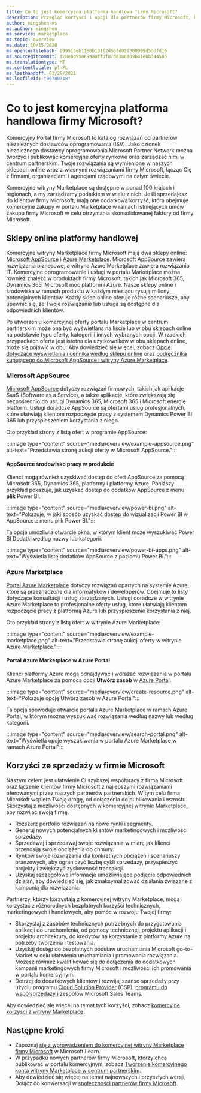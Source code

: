 ```yaml
---
title: Co to jest komercyjna platforma handlowa firmy Microsoft?
description: Przegląd korzyści i opcji dla partnerów firmy Microsoft, którzy tworzą listę rozwiązań na rynku komercyjnego firmy Microsoft.
author: mingshen-ms
ms.author: mingshen
ms.service: marketplace
ms.topic: overview
ms.date: 10/15/2020
ms.openlocfilehash: 099515eb1160b131f2d56fd02f300999d5ddfd16
ms.sourcegitcommit: f28ebb95ae9aaaff3f87d8388a09b41e0b3445b5
ms.translationtype: MT
ms.contentlocale: pl-PL
ms.lasthandoff: 03/29/2021
ms.locfileid: "96780318"
---
```

# <a name="what-is-the-microsoft-commercial-marketplace"></a>Co to jest komercyjna platforma handlowa firmy Microsoft?

Komercyjny Portal firmy Microsoft to katalog rozwiązań od partnerów niezależnych dostawców oprogramowania (ISV). Jako członek niezależnego dostawcy oprogramowania Microsoft Partner Network można tworzyć i publikować komercyjne oferty rynkowe oraz zarządzać nimi w centrum partnerskim. Twoje rozwiązania są wymienione w naszych sklepach online wraz z własnymi rozwiązaniami firmy Microsoft, łącząc Cię z firmami, organizacjami i agencjami rządowymi na całym świecie.

Komercyjne witryny Marketplace są dostępne w ponad 100 krajach i regionach, a my zarządzamy podatkiem w wielu z nich. Jeśli sprzedajesz do klientów firmy Microsoft, mają one dodatkową korzyść, która obejmuje komercyjne zakupy w portalu Marketplace w ramach istniejących umów zakupu firmy Microsoft w celu otrzymania skonsolidowanej faktury od firmy Microsoft.

## <a name="commercial-marketplace-online-stores"></a>Sklepy online platformy handlowej

Komercyjne witryny Marketplace firmy Microsoft mają dwa sklepy online: [Microsoft AppSource](https://appsource.microsoft.com/) i [Azure Marketplace](https://azuremarketplace.microsoft.com/). Microsoft AppSource zawiera rozwiązania biznesowe, a witryna Azure Marketplace zawiera rozwiązania IT. Komercyjne oprogramowanie i usługi w portalu Marketplace można również znaleźć w produktach firmy Microsoft, takich jak Microsoft 365, Dynamics 365, Microsoft moc platform i Azure. Nasze sklepy online i środowiska w ramach produktu w każdym miesiącu rysują miliony potencjalnych klientów. Każdy sklep online oferuje różne scenariusze, aby upewnić się, że Twoje rozwiązanie lub usługa są dostępne dla odpowiednich klientów.

Po utworzeniu komercyjnej oferty portalu Marketplace w centrum partnerskim może ona być wyświetlana na liście lub w obu sklepach online na podstawie typu oferty, kategorii i innych wybranych opcji. W rzadkich przypadkach oferta jest istotna dla użytkowników w obu sklepach online, może się pojawić w obu. Aby dowiedzieć się więcej, zobacz [Opcje dotyczące wyświetlania i cennika według sklepu online](determine-your-listing-type.md#listing-and-pricing-options-by-online-store) oraz [podręcznika kupującego do Microsoft AppSource i witryny Azure Marketplace](https://aka.ms/MarketplaceBuyerGuide).

### <a name="microsoft-appsource"></a>Microsoft AppSource

[Microsoft AppSource](https://appsource.microsoft.com/) dotyczy rozwiązań firmowych, takich jak aplikacje SaaS (Software as a Service), a także aplikacje, które zwiększają się bezpośrednio do usługi Dynamics 365, Microsoft 365 i Microsoft energię platform. Usługi doradcze AppSource są ofertami usług profesjonalnych, które ułatwiają klientom rozpoczęcie pracy z systemem Dynamics Power BI 365 lub przyspieszeniem korzystania z niego.

Oto przykład strony z listą ofert w programie AppSource:

:::image type="content" source="media/overview/example-appsource.png" alt-text="Przedstawia stronę aukcji oferty w Microsoft AppSource.":::

####  <a name="appsource-in-product-experience"></a>AppSource środowisko pracy w produkcie

Klienci mogą również uzyskiwać dostęp do ofert AppSource za pomocą Microsoft 365, Dynamics 365, platformy i platformy Azure. Poniższy przykład pokazuje, jak uzyskać dostęp do dodatków AppSource z menu **plik** Power BI.

:::image type="content" source="media/overview/power-bi.png" alt-text="Pokazuje, w jaki sposób uzyskać dostęp do wizualizacji Power BI w AppSource z menu plik Power BI."::: 

Ta opcja umożliwia otwarcie okna, w którym klient może wyszukiwać Power BI Dodatki według nazwy lub kategorii. 

:::image type="content" source="media/overview/power-bi-apps.png" alt-text="Wyświetla listę dodatków AppSource z poziomu Power BI."::: 

### <a name="azure-marketplace"></a>Azure Marketplace

[Portal Azure Marketplace](https://azuremarketplace.microsoft.com/) dotyczy rozwiązań opartych na systemie Azure, które są przeznaczone dla informatyków i deweloperów. Obejmuje to listy dotyczące konsultacji i usług zarządzanych. Usługi doradcze w witrynie Azure Marketplace to profesjonalne oferty usług, które ułatwiają klientom rozpoczęcie pracy z platformą Azure lub przyspieszenie korzystania z niej.

Oto przykład strony z listą ofert w witrynie Azure Marketplace:

:::image type="content" source="media/overview/example-marketplace.png" alt-text="Przedstawia stronę aukcji oferty w witrynie Azure Marketplace."::: 

#### <a name="azure-marketplace-in-the-azure-portal"></a>Portal Azure Marketplace w Azure Portal

Klienci platformy Azure mogą odnajdywać i wdrażać rozwiązania w portalu Azure Marketplace za pomocą opcji **Utwórz zasób** w [Azure Portal](https://portal.azure.com/).

:::image type="content" source="media/overview/create-resource.png" alt-text="Pokazuje opcję Utwórz zasób w Azure Portal"::: 

Ta opcja spowoduje otwarcie portalu Azure Marketplace w ramach Azure Portal, w którym można wyszukiwać rozwiązania według nazwy lub według kategorii.

:::image type="content" source="media/overview/search-portal.png" alt-text="Wyświetla opcje wyszukiwania w portalu Azure Marketplace w ramach Azure Portal"::: 

## <a name="benefits-of-selling-with-microsoft"></a>Korzyści ze sprzedaży w firmie Microsoft

Naszym celem jest ułatwienie Ci szybszej współpracy z firmą Microsoft oraz łączenie klientów firmy Microsoft z najlepszymi rozwiązaniami oferowanymi przez naszych partnerów partnerskich. W tym celu firma Microsoft wspiera Twoją drogę, od dołączenia do publikowania i wzrostu. Skorzystaj z możliwości dostępnych w komercyjnej witrynie Marketplace, aby rozwijać swoją firmę.

- Rozszerz portfolio rozwiązań na nowe rynki i segmenty.
- Generuj nowych potencjalnych klientów marketingowych i możliwości sprzedaży.
- Sprzedawaj i sprzedawaj swoje rozwiązania w miarę jak klienci przenosiją swoje obciążenia do chmury. 
- Rynkow swoje rozwiązania dla konkretnych obciążeń i scenariuszy branżowych, aby ograniczyć liczbę cykli sprzedaży, przyspieszyć projekty i zwiększyć zyskowność transakcji.
- Uzyskaj szczegółowe informacje umożliwiające podjęcie odpowiednich działań, aby dowiedzieć się, jak zmaksymalizować działania związane z kampanią dla rozwiązania.

Partnerzy, którzy korzystają z komercyjnej witryny Marketplace, mogą korzystać z różnorodnych bezpłatnych korzyści technicznych, marketingowych i handlowych, aby pomóc w rozwoju Twojej firmy:

- Skorzystaj z zasobów technicznych potrzebnych do przygotowania aplikacji do uruchomienia, od pomocy technicznej, projektu aplikacji i projektu architektury, do kredytów na korzystanie z platformy Azure na potrzeby tworzenia i testowania.
- Uzyskaj dostęp do bezpłatnych podstaw uruchamiania Microsoft go-to-Market w celu ułatwienia uruchamiania i promowania rozwiązania. Możesz również kwalifikować się do dołączenia do dodatkowych kampanii marketingowych firmy Microsoft i możliwości ich promowania w portalu komercyjnym.
- Dotrzej do dodatkowych klientów i rozwijaj szanse sprzedaży przy użyciu programu [Cloud Solution Provider](https://partner.microsoft.com/cloud-solution-provider) (CSP), [programu do współsprzedaży i](marketplace-co-sell.md) zespołów Microsoft Sales Teams.

Aby dowiedzieć się więcej na temat tych korzyści, zobacz [komercyjne korzyści z witryny Marketplace](gtm-your-marketplace-benefits.md).

## <a name="next-steps"></a>Następne kroki

- Zapoznaj [się z wprowadzeniem do komercyjnej witryny Marketplace firmy Microsoft](/learn/modules/intro-commercial-marketplace/) w Microsoft Learn.
- W przypadku nowych partnerów firmy Microsoft, którzy chcą publikować w portalu komercyjnym, zobacz [Tworzenie komercyjnego konta witryny Marketplace w centrum partnerskim](partner-center-portal/create-account.md).
- Aby dowiedzieć się więcej na temat najnowszych i przyszłych wersji, Dołącz do konwersacji w [społeczności partnerów firmy Microsoft](https://www.microsoftpartnercommunity.com/).

